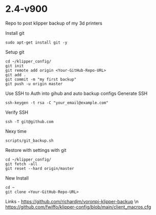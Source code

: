 # 2.4-v900
Repo to post klipper backup of my 3d printers


Install git
```
sudo apt-get install git -y
```

Setup git
```
cd ~/klipper_config/
git init
git remote add origin <Your-GitHub-Repo-URL>
git add .
git commit -m "my first backup"
git push -u origin master
```

Use SSH to Auth into gihub and auto backup configs 
Generate SSH
```
ssh-keygen -t rsa -C "your_email@example.com"
```

Verify SSH
```
ssh -T git@github.com
```

Nexy time
```
scripts/git_backup.sh
```

Restore with settings with git
```
cd ~/klipper_config/
git fetch -all
git reset --hard origin/master
```

New Install
```
cd ~
git clone <Your-GitHub-Repo-URL>
```

Links - 
https://github.com/richardjm/voronpi-klipper-backup \n
https://github.com/fwiffo/klipper-config/blob/main/client_macros.cfg
